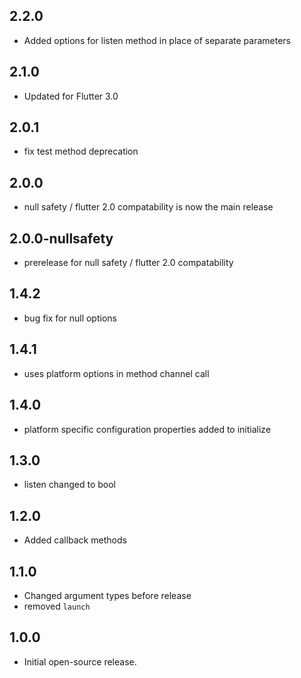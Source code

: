 ## 2.2.0
- Added options for listen method in place of separate parameters

## 2.1.0
- Updated for Flutter 3.0

## 2.0.1
- fix test method deprecation

## 2.0.0
- null safety / flutter 2.0 compatability is now the main release

## 2.0.0-nullsafety
- prerelease for null safety / flutter 2.0 compatability

## 1.4.2
- bug fix for null options

## 1.4.1
- uses platform options in method channel call

## 1.4.0
- platform specific configuration properties added to initialize

## 1.3.0
- listen changed to bool

## 1.2.0
- Added callback methods

## 1.1.0
- Changed argument types before release
- removed `launch` 

## 1.0.0
- Initial open-source release.